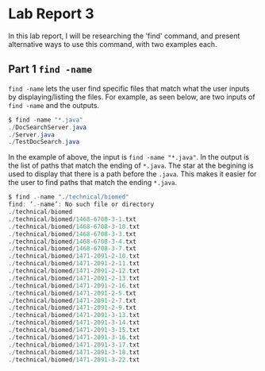 # **Lab Report 3**
In this lab report, I will be researching the 'find' command, and present alternative ways to use this command, with two examples each.
## **Part 1** `find -name`

`find -name` lets the user find specific files that match what the user inputs by displaying/listing the files. For example, as seen below, are two inputs of `find -name` and the outputs.

````java
$ find -name "*.java"
./DocSearchServer.java
./Server.java
./TestDocSearch.java

````
In the example of above, the input is `find -name "*.java"`. In the output is the list of paths that match the ending of `*.java`. The star at the begining is used to display that there is a path before the `.java`. This makes it easier for the user to find paths that match the ending `*.java`.

````java
$ find .-name "./technical/biomed"
find: ‘.-name’: No such file or directory
./technical/biomed
./technical/biomed/1468-6708-3-1.txt
./technical/biomed/1468-6708-3-10.txt
./technical/biomed/1468-6708-3-3.txt
./technical/biomed/1468-6708-3-4.txt
./technical/biomed/1468-6708-3-7.txt
./technical/biomed/1471-2091-2-10.txt
./technical/biomed/1471-2091-2-11.txt
./technical/biomed/1471-2091-2-12.txt
./technical/biomed/1471-2091-2-13.txt
./technical/biomed/1471-2091-2-16.txt
./technical/biomed/1471-2091-2-5.txt
./technical/biomed/1471-2091-2-7.txt
./technical/biomed/1471-2091-2-9.txt
./technical/biomed/1471-2091-3-13.txt
./technical/biomed/1471-2091-3-14.txt
./technical/biomed/1471-2091-3-15.txt
./technical/biomed/1471-2091-3-16.txt
./technical/biomed/1471-2091-3-17.txt
./technical/biomed/1471-2091-3-18.txt
./technical/biomed/1471-2091-3-22.txt
````

